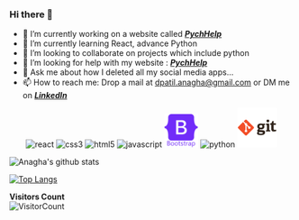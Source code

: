 ### Hi there 👋

<!--
**Anagha-2000/Anagha-2000** is a ✨ _special_ ✨ repository because its `README.md` (this file) appears on your GitHub profile.-->


- 🔭 I’m currently working on a website called [**_PychHelp_**](https://github.com/Anagha-2000/PsychHelp)
- 🌱 I’m currently learning React, advance Python
- 👯 I’m looking to collaborate on projects which include python
- 🤔 I’m looking for help with my website : [**_PychHelp_**](https://psych-help.netlify.app/) 
- 💬 Ask me about how I deleted all my social media apps...
- 📫 How to reach me: Drop a mail at dpatil.anagha@gmail.com or DM me on [**_LinkedIn_**](https://www.linkedin.com/in/anagha-patil-347a77152/)

<p align="center"><img src=https://devicons.github.io/devicon/devicon.git/icons/react/react-original-wordmark.svg alt=react width="60" height="60"/> <img src=https://devicons.github.io/devicon/devicon.git/icons/css3/css3-original-wordmark.svg alt=css3 width="60" height="60"/>  <img src=https://devicons.github.io/devicon/devicon.git/icons/html5/html5-original-wordmark.svg alt=html5 width="60" height="60"/>  <img src=https://devicons.github.io/devicon/devicon.git/icons/javascript/javascript-original.svg alt=javascript width="60" height="60"/>  <img src=https://raw.githubusercontent.com/devicons/devicon/master/icons/bootstrap/bootstrap-plain-wordmark.svg alt=Bootstrap width="60" height="60"/>  <img src=https://devicons.github.io/devicon/devicon.git/icons/python/python-original-wordmark.svg alt=python width="70" height="70"/> <img src=https://github.com/devicons/devicon/blob/master/icons/git/git-original-wordmark.svg alt=python width="70" height="70"/> </p>

![Anagha's github stats](https://github-readme-stats.vercel.app/api?username=Anagha-2000&show_icons=true&theme=radical)

[![Top Langs](https://github-readme-stats.vercel.app/api/top-langs/?username=Anagha-2000&show_icons=true&theme=tokyonight)](https://github.com/Anagha-2000?tab=repositories)

**Visitors Count**  
![VisitorCount](https://profile-counter.glitch.me/{Anagha-2000}/count.svg)



